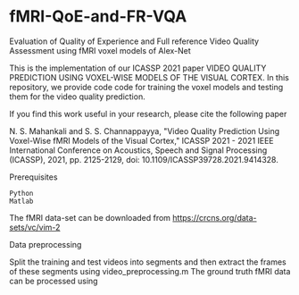# fMRI-QoE-and-FR-VQA
Evaluation of Quality of Experience and Full reference Video Quality Assessment using fMRI voxel models of Alex-Net

This is the implementation of our ICASSP 2021 paper VIDEO QUALITY PREDICTION USING VOXEL-WISE MODELS OF THE VISUAL CORTEX. In this repository, we provide code code for training the voxel models and testing them for the video quality prediction.

If you find this work useful in your research, please cite the following paper

N. S. Mahankali and S. S. Channappayya, "Video Quality Prediction Using Voxel-Wise fMRI Models of the Visual Cortex," ICASSP 2021 - 2021 IEEE International Conference on Acoustics, Speech and Signal Processing (ICASSP), 2021, pp. 2125-2129, doi: 10.1109/ICASSP39728.2021.9414328.

Prerequisites

    Python 
    Matlab
    
The fMRI data-set can be downloaded from  https://crcns.org/data-sets/vc/vim-2

Data preprocessing
 
 Split the training and test videos into segments and then extract the frames of these segments using video_preprocessing.m
 The ground truth fMRI data can be processed using 
    
